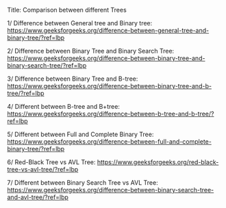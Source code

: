 Title: Comparison between different Trees

1/ Difference between General tree and Binary tree: https://www.geeksforgeeks.org/difference-between-general-tree-and-binary-tree/?ref=lbp 

2/ Difference between Binary Tree and Binary Search Tree: https://www.geeksforgeeks.org/difference-between-binary-tree-and-binary-search-tree/?ref=lbp 

3/ Difference between Binary Tree and B-tree: https://www.geeksforgeeks.org/difference-between-binary-tree-and-b-tree/?ref=lbp

4/ Different between B-tree and B+tree: https://www.geeksforgeeks.org/difference-between-b-tree-and-b-tree/?ref=lbp 

5/ Different between Full and Complete Binary Tree: https://www.geeksforgeeks.org/difference-between-full-and-complete-binary-tree/?ref=lbp 

6/ Red-Black Tree vs AVL Tree: https://www.geeksforgeeks.org/red-black-tree-vs-avl-tree/?ref=lbp 

7/ Different between Binary Search Tree vs AVL Tree: https://www.geeksforgeeks.org/difference-between-binary-search-tree-and-avl-tree/?ref=lbp